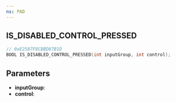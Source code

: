 ```yaml
---
ns: PAD
---
```

## IS_DISABLED_CONTROL_PRESSED

```c
// 0xE2587F8CBBD87B1D
BOOL IS_DISABLED_CONTROL_PRESSED(int inputGroup, int control);
```

## Parameters
* **inputGroup**:
* **control**:

